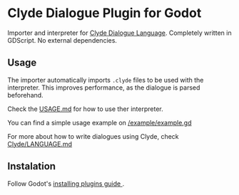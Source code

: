 # Clyde Dialogue Plugin for Godot

Importer and interpreter for [Clyde Dialogue Language](https://github.com/viniciusgerevini/clyde). Completely written in GDScript. No external dependencies.


## Usage

The importer automatically imports `.clyde` files to be used with the interpreter. This improves performance, as the dialogue is parsed beforehand.

Check the [USAGE.md](./USAGE.md) for how to use ther interpreter.

You can find a simple usage example on [/example/example.gd](./example/example.gd)

For more about how to write dialogues using Clyde, check [Clyde/LANGUAGE.md](https://github.com/viniciusgerevini/clyde/blob/master/LANGUAGE.md)

## Instalation

Follow Godot's [ installing plugins guide ]( https://docs.godotengine.org/en/stable/tutorials/plugins/editor/installing_plugins.html).



